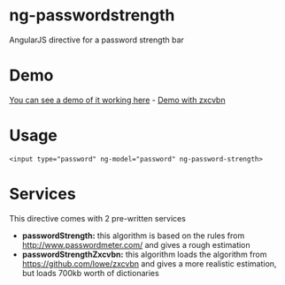 # ng-passwordstrength

 AngularJS directive for a password strength bar

# Demo

[You can see a demo of it working here](https://rawgithub.com/queicherius/ng-passwordstrength/master/demo.html) - [Demo with zxcvbn](https://rawgithub.com/queicherius/ng-passwordstrength/master/demo-zxcvbn.html)

# Usage

```
<input type="password" ng-model="password" ng-password-strength>
```

# Services

This directive comes with 2 pre-written services

- **passwordStrength:** this algorithm is based on the rules from http://www.passwordmeter.com/ and gives a rough estimation
- **passwordStrengthZxcvbn:** this algorithm loads the algorithm from https://github.com/lowe/zxcvbn and gives a more realistic estimation, but loads 700kb worth of dictionaries
